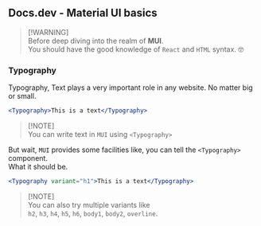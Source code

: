 ## Docs.dev - Material UI basics

> [!WARNING]\
> Before deep diving into the realm of **MUI**.\
> You should have the good knowledge of `React` and `HTML` syntax. 🤓

### Typography

Typography, Text plays a very important role in any website. No matter big or small.

```jsx
<Typography>This is a text</Typography>
```
> [!NOTE]\
> You can write text in `MUI` using `<Typography>`

But wait, `MUI` provides some facilities like, you can tell the `<Typography>` component.<br/>
What it should be.

```jsx
<Typography variant="h1">This is a text</Typography>
```
> [!NOTE]\
> You can also try multiple variants like\
> `h2`, `h3`, `h4`, `h5`, `h6`, `body1`, `body2`, `overline`.